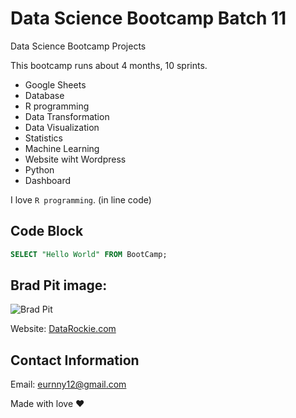 # Data Science Bootcamp Batch 11
Data Science Bootcamp Projects

This bootcamp runs about 4 months, 10 sprints.

- Google Sheets
- Database
- R programming
- Data Transformation
- Data Visualization
- Statistics
- Machine Learning
- Website wiht Wordpress
- Python
- Dashboard

I love `R programming`. (in line code)

## Code Block
```sql
SELECT "Hello World" FROM BootCamp;
```

## Brad Pit image:
![Brad Pit](https://hips.hearstapps.com/hmg-prod/images/actor-brad-pitt-attends-the-photocall-of-the-movie-wolfs-news-photo-1726680022.jpg?crop=0.670xw:1.00xh;0.0760xw,0&resize=1200:*)


Website: [DataRockie.com](htttp://datarockie.com)

## Contact Information
Email: eurnny12@gmail.com

Made with love ❤️
